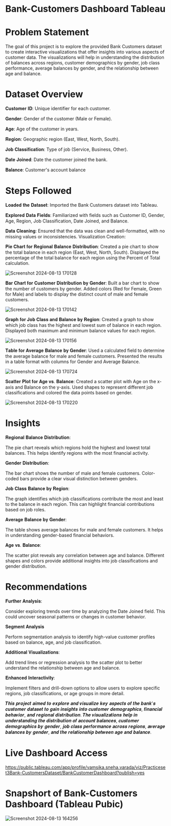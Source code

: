 # Bank-Customers Dashboard Tableau 

# Problem Statement 

The goal of this project is to explore the provided Bank Customers dataset to create interactive visualizations that offer insights into various aspects of customer data. The visualizations will help in understanding the distribution of balances across regions, customer demographics by gender, job class performance, average balances by gender, and the relationship between age and balance.

# Dataset Overview

𝐂𝐮𝐬𝐭𝐨𝐦𝐞𝐫 𝐈𝐃: Unique identifier for each customer.

𝐆𝐞𝐧𝐝𝐞𝐫: Gender of the customer (Male or Female).

𝐀𝐠𝐞: Age of the customer in years.

𝐑𝐞𝐠𝐢𝐨𝐧: Geographic region (East, West, North, South).

𝐉𝐨𝐛 𝐂𝐥𝐚𝐬𝐬𝐢𝐟𝐢𝐜𝐚𝐭𝐢𝐨𝐧: Type of job (Service, Business, Other).

𝐃𝐚𝐭𝐞 𝐉𝐨𝐢𝐧𝐞𝐝: Date the customer joined the bank.

𝐁𝐚𝐥𝐚𝐧𝐜𝐞: Customer's account balance


# Steps Followed


𝐋𝐨𝐚𝐝𝐞𝐝 𝐭𝐡𝐞 𝐃𝐚𝐭𝐚𝐬𝐞𝐭: Imported the Bank Customers dataset into Tableau.

𝐄𝐱𝐩𝐥𝐨𝐫𝐞𝐝 𝐃𝐚𝐭𝐚 𝐅𝐢𝐞𝐥𝐝𝐬: Familiarized with fields such as Customer ID, Gender, Age, Region, Job Classification, Date Joined, and Balance.

𝐃𝐚𝐭𝐚 𝐂𝐥𝐞𝐚𝐧𝐢𝐧𝐠: Ensured that the data was clean and well-formatted, with no missing values or inconsistencies.
Visualization Creation:

𝐏𝐢𝐞 𝐂𝐡𝐚𝐫𝐭 𝐟𝐨𝐫 𝐑𝐞𝐠𝐢𝐨𝐧𝐚𝐥 𝐁𝐚𝐥𝐚𝐧𝐜𝐞 𝐃𝐢𝐬𝐭𝐫𝐢𝐛𝐮𝐭𝐢𝐨𝐧:
Created a pie chart to show the total balance in each region (East, West, North, South).
Displayed the percentage of the total balance for each region using the Percent of Total calculation. 


![Screenshot 2024-08-13 170128](https://github.com/user-attachments/assets/5a040903-e53e-40a9-b735-d2323195fc33)

𝐁𝐚𝐫 𝐂𝐡𝐚𝐫𝐭 𝐟𝐨𝐫 𝐂𝐮𝐬𝐭𝐨𝐦𝐞𝐫 𝐃𝐢𝐬𝐭𝐫𝐢𝐛𝐮𝐭𝐢𝐨𝐧 𝐛𝐲 𝐆𝐞𝐧𝐝𝐞𝐫:
Built a bar chart to show the number of customers by gender.
Added colors (Red for Female, Green for Male) and labels to display the distinct count of male and female customers.

![Screenshot 2024-08-13 170142](https://github.com/user-attachments/assets/f6fd4edb-a7d5-40d2-8a36-54782a871b28)


𝐆𝐫𝐚𝐩𝐡 𝐟𝐨𝐫 𝐉𝐨𝐛 𝐂𝐥𝐚𝐬𝐬 𝐚𝐧𝐝 𝐁𝐚𝐥𝐚𝐧𝐜𝐞 𝐛𝐲 𝐑𝐞𝐠𝐢𝐨𝐧:
Created a graph to show which job class has the highest and lowest sum of balance in each region.
Displayed both maximum and minimum balance values for each region.

![Screenshot 2024-08-13 170156](https://github.com/user-attachments/assets/0f1defaa-2ad4-455e-9a3b-538b4fc1c3e3)

𝐓𝐚𝐛𝐥𝐞 𝐟𝐨𝐫 𝐀𝐯𝐞𝐫𝐚𝐠𝐞 𝐁𝐚𝐥𝐚𝐧𝐜𝐞 𝐛𝐲 𝐆𝐞𝐧𝐝𝐞𝐫:
Used a calculated field to determine the average balance for male and female customers.
Presented the results in a table format with columns for Gender and Average Balance.

![Screenshot 2024-08-13 170724](https://github.com/user-attachments/assets/2a64125d-f4a2-46d2-9684-583ed2ce903c)

𝐒𝐜𝐚𝐭𝐭𝐞𝐫 𝐏𝐥𝐨𝐭 𝐟𝐨𝐫 𝐀𝐠𝐞 𝐯𝐬. 𝐁𝐚𝐥𝐚𝐧𝐜𝐞:
Created a scatter plot with Age on the x-axis and Balance on the y-axis.
Used shapes to represent different job classifications and colored the data points based on gender.

![Screenshot 2024-08-13 170220](https://github.com/user-attachments/assets/e7fca03d-7a93-457b-b9da-140bdd45d761)



# Insights

𝐑𝐞𝐠𝐢𝐨𝐧𝐚𝐥 𝐁𝐚𝐥𝐚𝐧𝐜𝐞 𝐃𝐢𝐬𝐭𝐫𝐢𝐛𝐮𝐭𝐢𝐨𝐧:

The pie chart reveals which regions hold the highest and lowest total balances. This helps identify regions with the most financial activity.

𝐆𝐞𝐧𝐝𝐞𝐫 𝐃𝐢𝐬𝐭𝐫𝐢𝐛𝐮𝐭𝐢𝐨𝐧:

The bar chart shows the number of male and female customers. Color-coded bars provide a clear visual distinction between genders.

𝐉𝐨𝐛 𝐂𝐥𝐚𝐬𝐬 𝐁𝐚𝐥𝐚𝐧𝐜𝐞 𝐛𝐲 𝐑𝐞𝐠𝐢𝐨𝐧:

The graph identifies which job classifications contribute the most and least to the balance in each region. This can highlight financial contributions based on job roles.

𝐀𝐯𝐞𝐫𝐚𝐠𝐞 𝐁𝐚𝐥𝐚𝐧𝐜𝐞 𝐛𝐲 𝐆𝐞𝐧𝐝𝐞𝐫:

The table shows average balances for male and female customers. It helps in understanding gender-based financial behaviors.

𝐀𝐠𝐞 𝐯𝐬. 𝐁𝐚𝐥𝐚𝐧𝐜𝐞:

The scatter plot reveals any correlation between age and balance. Different shapes and colors provide additional insights into job classifications and gender distribution.


# Recommendations

𝐅𝐮𝐫𝐭𝐡𝐞𝐫 𝐀𝐧𝐚𝐥𝐲𝐬𝐢𝐬:

Consider exploring trends over time by analyzing the Date Joined
field. This could uncover seasonal patterns or changes in customer behavior.

𝐒𝐞𝐠𝐦𝐞𝐧𝐭 𝐀𝐧𝐚𝐥𝐲𝐬𝐢𝐬

Perform segmentation analysis to identify high-value customer profiles based on balance, age, and job classification.

𝐀𝐝𝐝𝐢𝐭𝐢𝐨𝐧𝐚𝐥 𝐕𝐢𝐬𝐮𝐚𝐥𝐢𝐳𝐚𝐭𝐢𝐨𝐧𝐬:

Add trend lines or regression analysis to the scatter plot to better understand the relationship between age and balance.

𝐄𝐧𝐡𝐚𝐧𝐜𝐞𝐝 𝐈𝐧𝐭𝐞𝐫𝐚𝐜𝐭𝐢𝐯𝐢𝐭𝐲:

Implement filters and drill-down options to allow users to explore specific regions, job classifications, or age groups in more detail.

𝑻𝒉𝒊𝒔 𝒑𝒓𝒐𝒋𝒆𝒄𝒕 𝒂𝒊𝒎𝒆𝒅 𝒕𝒐 𝒆𝒙𝒑𝒍𝒐𝒓𝒆 𝒂𝒏𝒅 𝒗𝒊𝒔𝒖𝒂𝒍𝒊𝒛𝒆 𝒌𝒆𝒚 𝒂𝒔𝒑𝒆𝒄𝒕𝒔 𝒐𝒇 𝒕𝒉𝒆 𝒃𝒂𝒏𝒌'𝒔 𝒄𝒖𝒔𝒕𝒐𝒎𝒆𝒓 𝒅𝒂𝒕𝒂𝒔𝒆𝒕 𝒕𝒐 𝒈𝒂𝒊𝒏 𝒊𝒏𝒔𝒊𝒈𝒉𝒕𝒔 𝒊𝒏𝒕𝒐 𝒄𝒖𝒔𝒕𝒐𝒎𝒆𝒓 𝒅𝒆𝒎𝒐𝒈𝒓𝒂𝒑𝒉𝒊𝒄𝒔, 𝒇𝒊𝒏𝒂𝒏𝒄𝒊𝒂𝒍 𝒃𝒆𝒉𝒂𝒗𝒊𝒐𝒓, 𝒂𝒏𝒅 𝒓𝒆𝒈𝒊𝒐𝒏𝒂𝒍 𝒅𝒊𝒔𝒕𝒓𝒊𝒃𝒖𝒕𝒊𝒐𝒏. 𝑻𝒉𝒆 𝒗𝒊𝒔𝒖𝒂𝒍𝒊𝒛𝒂𝒕𝒊𝒐𝒏𝒔 𝒉𝒆𝒍𝒑 𝒊𝒏 𝒖𝒏𝒅𝒆𝒓𝒔𝒕𝒂𝒏𝒅𝒊𝒏𝒈 𝒕𝒉𝒆 𝒅𝒊𝒔𝒕𝒓𝒊𝒃𝒖𝒕𝒊𝒐𝒏 𝒐𝒇 𝒂𝒄𝒄𝒐𝒖𝒏𝒕 𝒃𝒂𝒍𝒂𝒏𝒄𝒆𝒔, 𝒄𝒖𝒔𝒕𝒐𝒎𝒆𝒓 𝒅𝒆𝒎𝒐𝒈𝒓𝒂𝒑𝒉𝒊𝒄𝒔 𝒃𝒚 𝒈𝒆𝒏𝒅𝒆𝒓, 𝒋𝒐𝒃 𝒄𝒍𝒂𝒔𝒔 𝒑𝒆𝒓𝒇𝒐𝒓𝒎𝒂𝒏𝒄𝒆 𝒂𝒄𝒓𝒐𝒔𝒔 𝒓𝒆𝒈𝒊𝒐𝒏𝒔, 𝒂𝒗𝒆𝒓𝒂𝒈𝒆 𝒃𝒂𝒍𝒂𝒏𝒄𝒆𝒔 𝒃𝒚 𝒈𝒆𝒏𝒅𝒆𝒓, 𝒂𝒏𝒅 𝒕𝒉𝒆 𝒓𝒆𝒍𝒂𝒕𝒊𝒐𝒏𝒔𝒉𝒊𝒑 𝒃𝒆𝒕𝒘𝒆𝒆𝒏 𝒂𝒈𝒆 𝒂𝒏𝒅 𝒃𝒂𝒍𝒂𝒏𝒄𝒆.


# Live Dashboard Access  

https://public.tableau.com/app/profile/vamsika.sneha.varada/viz/Practiceset3Bank-CustomersDataset/BankCustomerDashboard?publish=yes


# Snapshort of Bank-Customers Dashboard (Tableau Pubic)

![Screenshot 2024-08-13 164256](https://github.com/user-attachments/assets/0e85a74d-514b-4745-ba81-e91a3293743d) 







